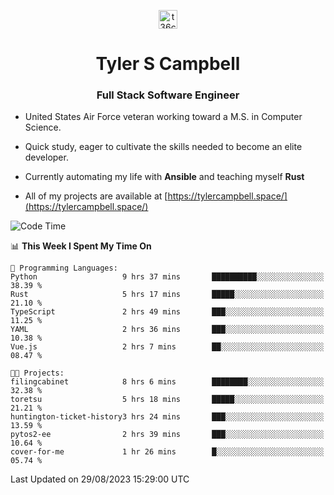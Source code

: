 <p align="center">
<a href="https://www.linkedin.com/in/t36campbell" target="blank"><img align="center" src="https://ik.imagekit.io/t36campbell/Portfolio/linkedin.png.original_m8bbGgPh6.png" alt="t36campbell" height="30" width="30" /></a>
</p>
<h1 align="center">Tyler S Campbell</h1>
<h3 align="center">Full Stack Software Engineer</h3>

* United States Air Force veteran working toward a M.S. in Computer Science.

* Quick study, eager to cultivate the skills needed to become an elite developer.

* Currently automating my life with **Ansible** and teaching myself **Rust**

* All of my projects are available at [https://tylercampbell.space/](https://tylercampbell.space/)

<!--START_SECTION:waka-->
![Code Time](http://img.shields.io/badge/Code%20Time-2%2C747%20hrs%2020%20mins-blue)

📊 **This Week I Spent My Time On** 

```text
💬 Programming Languages: 
Python                   9 hrs 37 mins       ██████████░░░░░░░░░░░░░░░   38.39 % 
Rust                     5 hrs 17 mins       █████░░░░░░░░░░░░░░░░░░░░   21.10 % 
TypeScript               2 hrs 49 mins       ███░░░░░░░░░░░░░░░░░░░░░░   11.25 % 
YAML                     2 hrs 36 mins       ███░░░░░░░░░░░░░░░░░░░░░░   10.38 % 
Vue.js                   2 hrs 7 mins        ██░░░░░░░░░░░░░░░░░░░░░░░   08.47 % 

🐱‍💻 Projects: 
filingcabinet            8 hrs 6 mins        ████████░░░░░░░░░░░░░░░░░   32.38 % 
toretsu                  5 hrs 18 mins       █████░░░░░░░░░░░░░░░░░░░░   21.21 % 
huntington-ticket-history3 hrs 24 mins       ███░░░░░░░░░░░░░░░░░░░░░░   13.59 % 
pytos2-ee                2 hrs 39 mins       ███░░░░░░░░░░░░░░░░░░░░░░   10.64 % 
cover-for-me             1 hr 26 mins        █░░░░░░░░░░░░░░░░░░░░░░░░   05.74 % 
```


 Last Updated on 29/08/2023 15:29:00 UTC
<!--END_SECTION:waka-->

